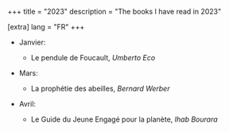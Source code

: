+++
title = "2023"
description = "The books I have read in 2023"

[extra]
lang = "FR"
+++

- Janvier:
    - Le pendule de Foucault, *Umberto Eco*

- Mars:
    - La prophétie des abeilles, *Bernard
 Werber*

- Avril:
    - Le Guide du Jeune Engagé pour la planète, *Ihab Bourara*
